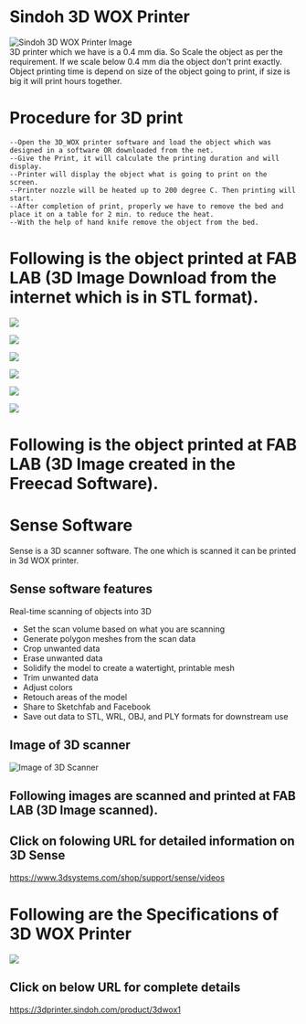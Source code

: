 # Sindoh 3D WOX Printer <br>
![Sindoh 3D WOX Printer Image](img/Sindoh_3DWOX_Printer.jpg)<br>
3D printer which we have is a 0.4 mm dia. So Scale the object as per the requirement. If we scale below 0.4 mm dia the object don't print exactly. <br>
Object printing time is depend on size of the object going to print, if size is big it will print hours together.<br>
# Procedure for 3D print <br>
    --Open the 3D_WOX printer software and load the object which was designed in a software OR downloaded from the net.
    --Give the Print, it will calculate the printing duration and will display. 
    --Printer will display the object what is going to print on the screen.
    --Printer nozzle will be heated up to 200 degree C. Then printing will start.
    --After completion of print, properly we have to remove the bed and place it on a table for 2 min. to reduce the heat.
    --With the help of hand knife remove the object from the bed.

# Following is the object printed at FAB LAB (3D Image Download from the internet which is in STL format). <br>
![](img/3D_Image_Downladed_01.jpg)<br>

![](img/3D_Image_Downladed_02.jpg)<br>

![](img/3D_Print_03.jpg)<br>

![](img/3D_Print_04.jpg)<br>

![](img/3D_Print_Output_5.jpg)<br>

![](img/3D_Print_Output_6.jpg)<br>

# Following is the object printed at FAB LAB (3D Image created in the Freecad Software). <br>

# **Sense Software** <br>

Sense is a 3D scanner software. The one which is scanned it can be printed in 3d WOX printer.

## Sense software features <br>

Real-time scanning of objects into 3D <br>
-	Set the scan volume based on what you are scanning <br>
-	Generate polygon meshes from the scan data <br>
-	Crop unwanted data <br>
-	Erase unwanted data <br>
-	Solidify the model to create a watertight, printable mesh <br>
-	Trim unwanted data <br>
-	Adjust colors <br>
-	Retouch areas of the model <br>
-	Share to Sketchfab and Facebook <br>
-	Save out data to STL, WRL, OBJ, and PLY formats for downstream use <br>

## Image of 3D scanner <br>
![Image of 3D Scanner](sense-img/3D-scanner.jpg)<br>

## Following images are scanned  and printed at FAB LAB (3D Image scanned). <br>

## Click on folowing URL for detailed information  on 3D Sense <br>
https://www.3dsystems.com/shop/support/sense/videos

# Following are the Specifications of 3D WOX Printer<br>
![](img/3DWOX1_Sindoh_Specs.jpg)<br>
## Click on below URL for complete details <br>
https://3dprinter.sindoh.com/product/3dwox1<br>

